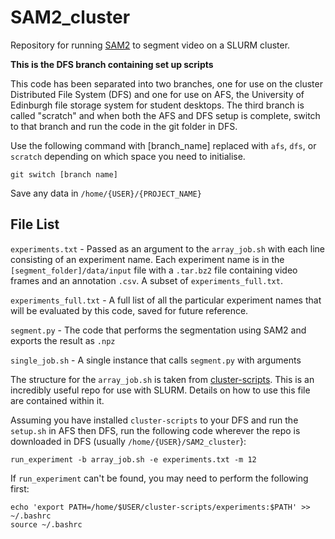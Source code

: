 # SAM2_cluster
Repository for running [SAM2](https://github.com/facebookresearch/sam2/tree/main) to segment video on a SLURM cluster.

**This is the DFS branch containing set up scripts**

This code has been separated into two branches, one for use on the cluster Distributed File System (DFS) and one for use
on AFS, the University of Edinburgh file storage system for student desktops. The third branch is called "scratch" and 
when both the AFS and DFS setup is complete, switch to that branch and run the code in the git folder in DFS.

Use the following command with [branch_name] replaced with `afs`, `dfs`, or `scratch` depending on which space you need 
to initialise.
```
git switch [branch name]
```

Save any data in ```/home/{USER}/{PROJECT_NAME}```

## File List
`experiments.txt` - Passed as an argument to the `array_job.sh` with each line consisting of an experiment name. 
Each experiment name is in the `[segment_folder]/data/input` file with a `.tar.bz2` file containing video frames and an annotation `.csv`.
A subset of `experiments_full.txt`.

`experiments_full.txt` - A full list of all the particular experiment names that will be evaluated by this code, saved for future reference.

`segment.py` - The code that performs the segmentation using SAM2 and exports the result as `.npz`

`single_job.sh` - A single instance that calls `segment.py` with arguments

The structure for the `array_job.sh` is taken from [cluster-scripts](https://github.com/cdt-data-science/cluster-scripts/tree/master). This is an incredibly useful repo for use with SLURM. Details on how to use this file are contained within it.

Assuming you have installed `cluster-scripts` to your DFS and run the `setup.sh` in AFS then DFS, run the following code 
wherever the repo is downloaded in DFS (usually `/home/{USER}/SAM2_cluster`}:

```
run_experiment -b array_job.sh -e experiments.txt -m 12
```

If `run_experiment` can't be found, you may need to perform the following first:
```
echo 'export PATH=/home/$USER/cluster-scripts/experiments:$PATH' >> ~/.bashrc
source ~/.bashrc
```